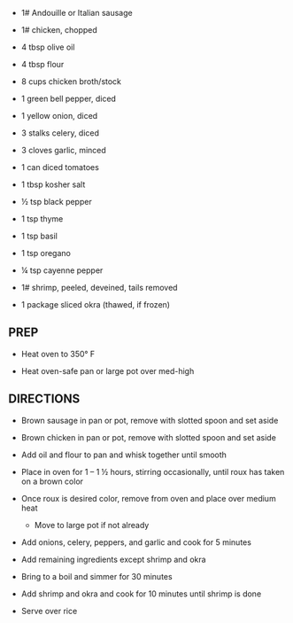 - 1# Andouille or Italian sausage

- 1# chicken, chopped

- 4 tbsp olive oil

- 4 tbsp flour

- 8 cups chicken broth/stock

- 1 green bell pepper, diced

- 1 yellow onion, diced

- 3 stalks celery, diced

- 3 cloves garlic, minced

- 1 can diced tomatoes

- 1 tbsp kosher salt

- ½ tsp black pepper

- 1 tsp thyme

- 1 tsp basil

- 1 tsp oregano

- ¼ tsp cayenne pepper

- 1# shrimp, peeled, deveined, tails removed

- 1 package sliced okra (thawed, if frozen)

## PREP

- Heat oven to 350° F

- Heat oven-safe pan or large pot over med-high

## DIRECTIONS

- Brown sausage in pan or pot, remove with slotted spoon and set aside

- Brown chicken in pan or pot, remove with slotted spoon and set aside

- Add oil and flour to pan and whisk together until smooth

- Place in oven for 1 – 1 ½ hours, stirring occasionally, until roux
    has taken on a brown color

- Once roux is desired color, remove from oven and place over medium
    heat

  - Move to large pot if not already

- Add onions, celery, peppers, and garlic and cook for 5 minutes

- Add remaining ingredients except shrimp and okra

- Bring to a boil and simmer for 30 minutes

- Add shrimp and okra and cook for 10 minutes until shrimp is done

- Serve over rice
